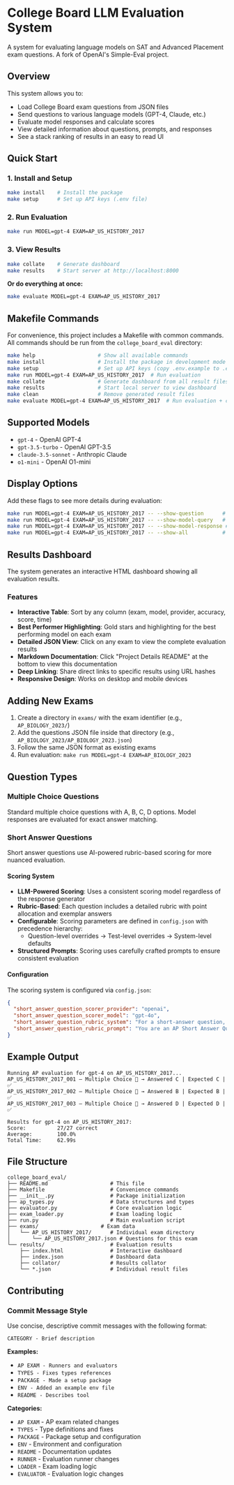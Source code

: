 # College Board LLM Evaluation System

A system for evaluating language models on SAT and Advanced Placement exam questions. A fork of OpenAI's Simple-Eval project.

## Overview

This system allows you to:
- Load College Board exam questions from JSON files
- Send questions to various language models (GPT-4, Claude, etc.)
- Evaluate model responses and calculate scores
- View detailed information about questions, prompts, and responses
- See a stack ranking of results in an easy to read UI

## Quick Start

### 1. Install and Setup
```bash
make install    # Install the package
make setup      # Set up API keys (.env file)
```

### 2. Run Evaluation
```bash
make run MODEL=gpt-4 EXAM=AP_US_HISTORY_2017
```

### 3. View Results
```bash
make collate    # Generate dashboard
make results    # Start server at http://localhost:8000
```

**Or do everything at once:**
```bash
make evaluate MODEL=gpt-4 EXAM=AP_US_HISTORY_2017
```

## Makefile Commands

For convenience, this project includes a Makefile with common commands. All commands should be run from the `college_board_eval` directory:

```bash
make help                    # Show all available commands
make install                 # Install the package in development mode
make setup                   # Set up API keys (copy .env.example to .env)
make run MODEL=gpt-4 EXAM=AP_US_HISTORY_2017  # Run evaluation
make collate                 # Generate dashboard from all result files
make results                 # Start local server to view dashboard
make clean                   # Remove generated result files
make evaluate MODEL=gpt-4 EXAM=AP_US_HISTORY_2017  # Run evaluation + collate + start server
```

## Supported Models

- `gpt-4` - OpenAI GPT-4
- `gpt-3.5-turbo` - OpenAI GPT-3.5
- `claude-3.5-sonnet` - Anthropic Claude
- `o1-mini` - OpenAI O1-mini

## Display Options

Add these flags to see more details during evaluation:

```bash
make run MODEL=gpt-4 EXAM=AP_US_HISTORY_2017 -- --show-question      # Show question details
make run MODEL=gpt-4 EXAM=AP_US_HISTORY_2017 -- --show-model-query   # Show prompt sent to model
make run MODEL=gpt-4 EXAM=AP_US_HISTORY_2017 -- --show-model-response # Show model's full response
make run MODEL=gpt-4 EXAM=AP_US_HISTORY_2017 -- --show-all           # Show everything
```

## Results Dashboard

The system generates an interactive HTML dashboard showing all evaluation results.

### Features
- **Interactive Table**: Sort by any column (exam, model, provider, accuracy, score, time)
- **Best Performer Highlighting**: Gold stars and highlighting for the best performing model on each exam
- **Detailed JSON View**: Click on any exam to view the complete evaluation results
- **Markdown Documentation**: Click "Project Details README" at the bottom to view this documentation
- **Deep Linking**: Share direct links to specific results using URL hashes
- **Responsive Design**: Works on desktop and mobile devices

## Adding New Exams

1. Create a directory in `exams/` with the exam identifier (e.g., `AP_BIOLOGY_2023/`)
2. Add the questions JSON file inside that directory (e.g., `AP_BIOLOGY_2023/AP_BIOLOGY_2023.json`)
3. Follow the same JSON format as existing exams
4. Run evaluation: `make run MODEL=gpt-4 EXAM=AP_BIOLOGY_2023`

## Question Types

### Multiple Choice Questions
Standard multiple choice questions with A, B, C, D options. Model responses are evaluated for exact answer matching.

### Short Answer Questions
Short answer questions use AI-powered rubric-based scoring for more nuanced evaluation.

#### Scoring System
- **LLM-Powered Scoring**: Uses a consistent scoring model regardless of the response generator
- **Rubric-Based**: Each question includes a detailed rubric with point allocation and exemplar answers
- **Configurable**: Scoring parameters are defined in `config.json` with precedence hierarchy:
  - Question-level overrides → Test-level overrides → System-level defaults
- **Structured Prompts**: Scoring uses carefully crafted prompts to ensure consistent evaluation

#### Configuration
The scoring system is configured via `config.json`:
```json
{
  "short_answer_question_scorer_provider": "openai",
  "short_answer_question_scorer_model": "gpt-4o",
  "short_answer_question_rubric_system": "For a short-answer question, a good response should:\n- accomplish all three tasks set by the question...",
  "short_answer_question_rubric_prompt": "You are an AP Short Answer Question scorer.\n\nQuestion: {question_text}\nRubric: {rubric}\nStudent Response: {response}\n\nUse the general AP scoring criteria and specific rubric above to evaluate this response..."
}
```

## Example Output

```
Running AP evaluation for gpt-4 on AP_US_HISTORY_2017...
AP_US_HISTORY_2017_001 – Multiple Choice 📃 → Answered C | Expected C | ✅
AP_US_HISTORY_2017_002 – Multiple Choice 📃 → Answered B | Expected B | ✅
AP_US_HISTORY_2017_003 – Multiple Choice 📃 → Answered D | Expected D | ✅

Results for gpt-4 on AP_US_HISTORY_2017:
Score:          27/27 correct
Average:        100.0%
Total Time:     62.99s
```

## File Structure

```
college_board_eval/
├── README.md                    # This file
├── Makefile                     # Convenience commands
├── __init__.py                  # Package initialization
├── ap_types.py                  # Data structures and types
├── evaluator.py                 # Core evaluation logic
├── exam_loader.py               # Exam loading logic
├── run.py                       # Main evaluation script
├── exams/                    # Exam data
│   └── AP_US_HISTORY_2017/      # Individual exam directory
│       └── AP_US_HISTORY_2017.json # Questions for this exam
└── results/                     # Evaluation results
    ├── index.html               # Interactive dashboard
    ├── index.json               # Dashboard data
    ├── collator/                # Results collator
    └── *.json                   # Individual result files
```

## Contributing

### Commit Message Style

Use concise, descriptive commit messages with the following format:

```
CATEGORY - Brief description
```

**Examples:**
- `AP EXAM - Runners and evaluators`
- `TYPES - Fixes types references`
- `PACKAGE - Made a setup package`
- `ENV - Added an example env file`
- `README - Describes tool`

**Categories:**
- `AP EXAM` - AP exam related changes
- `TYPES` - Type definitions and fixes
- `PACKAGE` - Package setup and configuration
- `ENV` - Environment and configuration
- `README` - Documentation updates
- `RUNNER` - Evaluation runner changes
- `LOADER` - Exam loading logic
- `EVALUATOR` - Evaluation logic changes